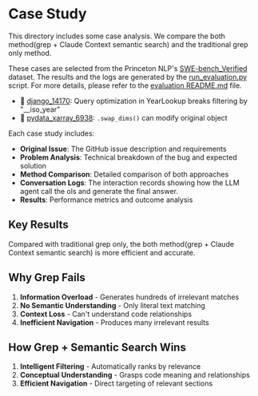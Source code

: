 # Case Study

This directory includes some case analysis. We compare the both method(grep + Claude Context semantic search) and the traditional grep only method.

These cases are selected from the Princeton NLP's [SWE-bench_Verified](https://openai.com/index/introducing-swe-bench-verified/) dataset. The results and the logs are generated by the [run_evaluation.py](../run_evaluation.py) script. For more details, please refer to the [evaluation README.md](../README.md) file.

- 📁 [django_14170](./django_14170/): Query optimization in YearLookup breaks filtering by "__iso_year"
- 📁 [pydata_xarray_6938](./pydata_xarray_6938/): `.swap_dims()` can modify original object

Each case study includes:
- **Original Issue**: The GitHub issue description and requirements
- **Problem Analysis**: Technical breakdown of the bug and expected solution
- **Method Comparison**: Detailed comparison of both approaches
- **Conversation Logs**: The interaction records showing how the LLM agent call the ols and generate the final answer.
- **Results**: Performance metrics and outcome analysis

## Key Results
Compared with traditional grep only, the both method(grep + Claude Context semantic search) is more efficient and accurate.

## Why Grep Fails

1. **Information Overload** - Generates hundreds of irrelevant matches
2. **No Semantic Understanding** - Only literal text matching
3. **Context Loss** - Can't understand code relationships
4. **Inefficient Navigation** - Produces many irrelevant results

## How Grep + Semantic Search Wins

1. **Intelligent Filtering** - Automatically ranks by relevance
2. **Conceptual Understanding** - Grasps code meaning and relationships  
3. **Efficient Navigation** - Direct targeting of relevant sections
